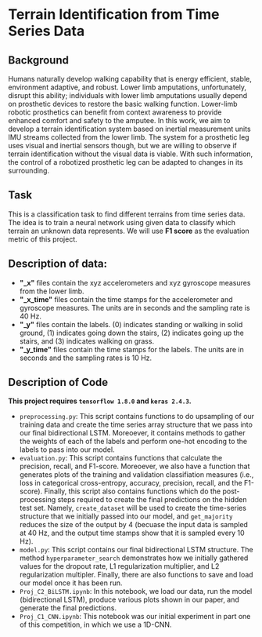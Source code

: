 # Terrain Identification from Time Series Data

## Background

Humans naturally develop walking capability that is energy efficient, stable, environment adaptive, and robust. Lower limb amputations, unfortunately, disrupt this ability; individuals with lower limb amputations usually depend on prosthetic devices to restore the basic walking function. Lower-limb robotic prosthetics can benefit from context awareness to provide enhanced comfort and safety to the amputee. In this work, we aim to develop a terrain identification system based on inertial measurement units IMU streams collected from the lower limb. The system for a prosthetic leg uses visual and inertial sensors though, but we are willing to observe if terrain identification without the visual data is viable. With such information, the control of a robotized prosthetic leg can be adapted to changes in its surrounding.

## Task

This is a classification task to find different terrains from time series data. The idea is to train a neural network using given data to classify which terrain an unknown data represents. We will use **F1 score** as the evaluation metric of this project.

## Description of data:

* **"_x"** files contain the xyz accelerometers and xyz gyroscope measures from the lower limb.
* **"_x_time"** files contain the time stamps for the accelerometer and gyroscope measures. The units are in seconds and the sampling rate is 40 Hz.
* **"_y"** files contain the labels. (0) indicates standing or walking in solid ground, (1) indicates going down the stairs, (2) indicates going up the stairs, and (3) indicates walking on grass.
* **"_y_time"** files contain the time stamps for the labels. The units are in seconds and the sampling rates is 10 Hz. 

## Description of Code

**This project requires `tensorflow 1.8.0` and `keras 2.4.3`.**

* `preprocessing.py`: This script contains functions to do upsampling of our training data and create the time series array structure that we pass into our final bidirectional LSTM. Moreoever, it contains methods to gather the weights of each of the labels and perform one-hot encoding to the labels to pass into our model. 
* `evaluation.py`: This script contains functions that calculate the precision, recall, and F1-score. Moreoever, we also have a function that generates plots of the training and validation classifiation measures (i.e., loss in categorical cross-entropy, accuracy, precision, recall, and the F1-score). Finally, this script also contains functions which do the post-processing steps required to create the final predictions on the hidden test set. Namely, `create_dataset` will be used to create the time-series structure that we initially passed into our model, and `get_majority` reduces the size of the output by 4 (becuase the input data is sampled at 40 Hz, and the output time stamps show that it is sampled every 10 Hz).
* `model.py`: This script contains our final bidirectional LSTM structure. The method `hyperparameter_search` demonstrates how we initially gathered values for the dropout rate, L1 regularization multiplier, and L2 regularization multipler. Finally, there are also functions to save and load our model once it has been run. 
* `Proj_C2_BiLSTM.ipynb`: In this notebook, we load our data, run the model (bidirectional LSTM), produce various plots shown in our paper, and generate the final predictions.
* `Proj_C1_CNN.ipynb`: This notebook was our initial experiment in part one of this competition, in which we use a 1D-CNN.
